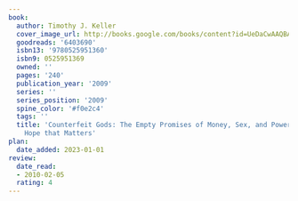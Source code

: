 ```yaml
---
book:
  author: Timothy J. Keller
  cover_image_url: http://books.google.com/books/content?id=UeDaCwAAQBAJ&printsec=frontcover&img=1&zoom=1&source=gbs_api
  goodreads: '6403690'
  isbn13: '9780525951360'
  isbn9: 0525951369
  owned: ''
  pages: '240'
  publication_year: '2009'
  series: ''
  series_position: '2009'
  spine_color: '#f0e2c4'
  tags: ''
  title: 'Counterfeit Gods: The Empty Promises of Money, Sex, and Power, and the Only
    Hope that Matters'
plan:
  date_added: 2023-01-01
review:
  date_read:
  - 2010-02-05
  rating: 4
---
```

